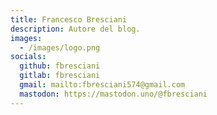 ```yaml
---
title: Francesco Bresciani
description: Autore del blog.
images:
  - /images/logo.png
socials:
  github: fbresciani
  gitlab: fbresciani
  gmail: mailto:fbresciani574@gmail.com
  mastodon: https://mastodon.uno/@fbresciani  
---
```

